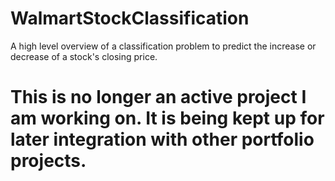 # WalmartStockClassification
A high level overview of a classification problem to predict the increase or decrease of a stock's closing price.
# This is no longer an active project I am working on.  It is being kept up for later integration with other portfolio projects.  
